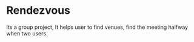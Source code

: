 # Rendezvous
Its a group project, It helps user to find venues, find the meeting halfway when two users. 
